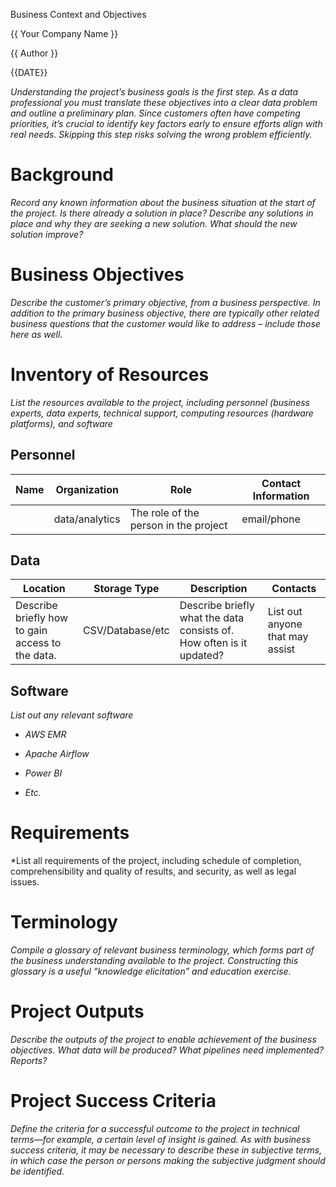 Business Context and Objectives

{{ Your Company Name }}

{{ Author }}

{{DATE}}


*Understanding the project’s business goals is the first step. As a data professional you must translate these objectives into a clear data problem and outline a preliminary plan. Since customers often have competing priorities, it’s crucial to identify key factors early to ensure efforts align with real needs. Skipping this step risks solving the wrong problem efficiently.*

# Background

*Record any known information about the business situation at the start
of the project. Is there already a solution in place? Describe any
solutions in place and why they are seeking a new solution. What should
the new solution improve?*

# Business Objectives

*Describe the customer’s primary objective, from a business perspective.
In addition to the primary business objective, there are typically other
related business questions that the customer would like to address –
include those here as well.*

# Inventory of Resources

*List the resources available to the project, including personnel
(business experts, data experts, technical support, computing resources (hardware platforms), and
software*

## Personnel

| Name | Organization   | Role                                  | Contact Information |
|------|----------------|---------------------------------------|---------------------|
|      | data/analytics | The role of the person in the project | email/phone         |

## 

## Data

| Location                                         | Storage Type     | Description                                                          | Contacts                        |
|--------------------------------------------------|------------------|----------------------------------------------------------------------|---------------------------------|
| Describe briefly how to gain access to the data. | CSV/Database/etc | Describe briefly what the data consists of. How often is it updated? | List out anyone that may assist |

## Software

*List out any relevant software*

-   *AWS EMR*

-   *Apache Airflow*

-   *Power BI*

-   *Etc.*

# Requirements

*List all requirements of the project, including schedule of completion,
comprehensibility and quality of results, and security, as well as legal
issues. 


# Terminology

*Compile a glossary of relevant business terminology, which forms part
of the business understanding available to the project. Constructing
this glossary is a useful “knowledge elicitation” and education
exercise.*



# Project Outputs

*Describe the outputs of the project to enable achievement of the
business objectives. What data will be produced? What pipelines need
implemented? Reports?*

# Project Success Criteria

*Define the criteria for a successful outcome to the project in
technical terms—for example, a certain level of insight is gained. As
with business success criteria, it may be necessary to describe these in
subjective terms, in which case the person or persons making the
subjective judgment should be identified.*
